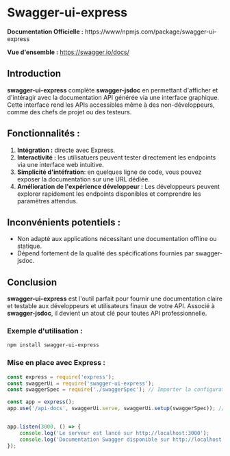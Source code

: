 # Swagger-ui-express

**Documentation Officielle :** https://www/npmjs.com/package/swagger-ui-express

**Vue d'ensemble :** https://swagger.io/docs/

## Introduction

**swagger-ui-express** complète **swagger-jsdoc** en permettant d'afficher et d'intéragir avec la documentation API générée via une interface graphique. Cette interface rend les APIs accessibles même à des non-développeurs, comme des chefs de projet ou des testeurs.

## Fonctionnalités :

1. **Intégration :** directe avec Express.
2. **Interactivité :** les utilisatuers peuvent tester directement les endpoints via une interface web intuitive.
3. **Simplicité d'intéfration**: en quelques ligne de code, vous pouvez exposer la documentation sur une URL dédiée.
3. **Amélioration de l'expérience développeur :** Les développeurs peuvent explorer rapidement les endpoints disponibles et comprendre les paramètres attendus.

## Inconvénients potentiels :

- Non adapté aux applications nécessitant une documentation offline ou statique.
- Dépend fortement de la qualité des spécifications fournies par swagger-jsdoc.

## Conclusion

**swagger-ui-express** est l'outil parfait pour fournir une documentation claire et testable aux développeurs et utilisateurs finaux de votre API. Associé à **swagger-jsdoc**, il devient un atout clé pour toutes API professionnelle.

### Exemple d'utilisation :

```bash
npm install swagger-ui-express
```

### Mise en place avec Express :

```js
const express = require('express');
const swaggerUi = require('swagger-ui-express');
const swaggerSpec = require('./swaggerSpec'); // Importer la configuration swagger-jsdoc. Une interface graphique est générée à partir de cette configuration.

const app = express();
app.use('/api-docs', swaggerUi.serve, swaggerUi.setup(swaggerSpec)); // Définir la route pour l'interface Swagger. Le paramètre `serve` est utilisé pour servir la documentation, tandis que `setup ` est utilisé pour configurer l'interface. 


app.listen(3000, () => {
    console.log('Le serveur est lancé sur http://localhost:3000');
    console.log('Documentation Swagger disponible sur http://localhost:3000/api-docs');
});
```